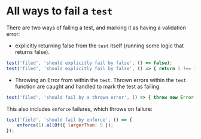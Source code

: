 # All ways to fail a `test`
There are two ways of failing a test, and marking it as having a validation error:
* explicitly returning false from the `test` itself (running some logic that returns false).
```js
test('filed', 'should explicitly fail by false', () => false);
test('filed', 'should explicitly fail by false', () => { return 1 !== 1; });
```
* Throwing an Error from within the `test`. Thrown errors within the `test` function are caught and handled to mark the test as failing.
```js
test('filed', 'should fail by a thrown error', () => { throw new Error(); });
```
This also includes `enforce` failures, which throws on failure:

```js
test('field', 'should fail by enforce', () => {
    enforce(1).allOf({ largerThan: 5 });
});
```